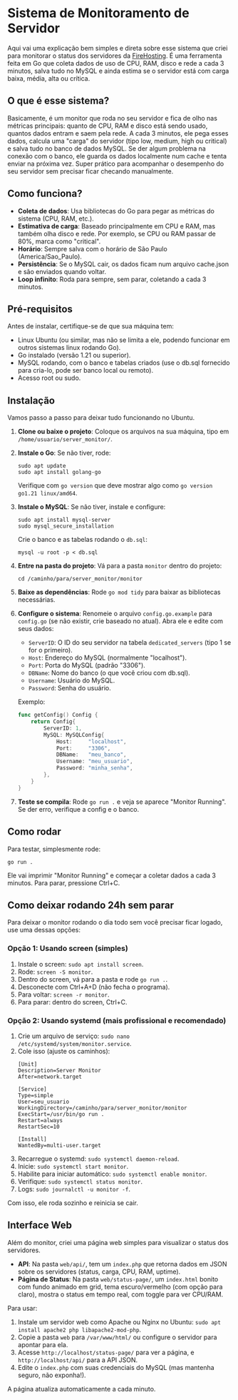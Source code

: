 # Sistema de Monitoramento de Servidor

Aqui vai uma explicação bem simples e direta sobre esse sistema que criei para monitorar o status dos servidores da [FireHosting](https://firehosting.com.br/). É uma ferramenta feita em Go que coleta dados de uso de CPU, RAM, disco e rede a cada 3 minutos, salva tudo no MySQL e ainda estima se o servidor está com carga baixa, média, alta ou crítica.

## O que é esse sistema?

Basicamente, é um monitor que roda no seu servidor e fica de olho nas métricas principais: quanto de CPU, RAM e disco está sendo usado, quantos dados entram e saem pela rede. A cada 3 minutos, ele pega esses dados, calcula uma "carga" do servidor (tipo low, medium, high ou critical) e salva tudo no banco de dados MySQL. Se der algum problema na conexão com o banco, ele guarda os dados localmente num cache e tenta enviar na próxima vez. Super prático para acompanhar o desempenho do seu servidor sem precisar ficar checando manualmente.

## Como funciona?

- **Coleta de dados**: Usa bibliotecas do Go para pegar as métricas do sistema (CPU, RAM, etc.).
- **Estimativa de carga**: Baseado principalmente em CPU e RAM, mas também olha disco e rede. Por exemplo, se CPU ou RAM passar de 80%, marca como "critical".
- **Horário**: Sempre salva com o horário de São Paulo (America/Sao_Paulo).
- **Persistência**: Se o MySQL cair, os dados ficam num arquivo cache.json e são enviados quando voltar.
- **Loop infinito**: Roda para sempre, sem parar, coletando a cada 3 minutos.

## Pré-requisitos

Antes de instalar, certifique-se de que sua máquina tem:
- Linux Ubuntu (ou similar, mas não se limita a ele, podendo funcionar em outros sistemas linux rodando Go).
- Go instalado (versão 1.21 ou superior).
- MySQL rodando, com o banco e tabelas criados (use o db.sql fornecido para cria-lo, pode ser banco local ou remoto).
- Acesso root ou sudo.

## Instalação

Vamos passo a passo para deixar tudo funcionando no Ubuntu.

1. **Clone ou baixe o projeto**: Coloque os arquivos na sua máquina, tipo em `/home/usuario/server_monitor/`.

2. **Instale o Go**: Se não tiver, rode:
   ```
   sudo apt update
   sudo apt install golang-go
   ```
   Verifique com `go version` que deve mostrar algo como `go version go1.21 linux/amd64`.

3. **Instale o MySQL**: Se não tiver, instale e configure:
   ```
   sudo apt install mysql-server
   sudo mysql_secure_installation
   ```
   Crie o banco e as tabelas rodando o `db.sql`:
   ```
   mysql -u root -p < db.sql
   ```

4. **Entre na pasta do projeto**: Vá para a pasta `monitor` dentro do projeto:
   ```
   cd /caminho/para/server_monitor/monitor
   ```

5. **Baixe as dependências**: Rode `go mod tidy` para baixar as bibliotecas necessárias.

6. **Configure o sistema**: Renomeie o arquivo `config.go.example` para `config.go` (se não existir, crie baseado no atual). Abra ele e edite com seus dados:
   - `ServerID`: O ID do seu servidor na tabela `dedicated_servers` (tipo 1 se for o primeiro).
   - `Host`: Endereço do MySQL (normalmente "localhost").
   - `Port`: Porta do MySQL (padrão "3306").
   - `DBName`: Nome do banco (o que você criou com db.sql).
   - `Username`: Usuário do MySQL.
   - `Password`: Senha do usuário.

   Exemplo:
   ```go
   func getConfig() Config {
       return Config{
           ServerID: 1,
           MySQL: MySQLConfig{
               Host:     "localhost",
               Port:     "3306",
               DBName:   "meu_banco",
               Username: "meu_usuario",
               Password: "minha_senha",
           },
       }
   }
   ```

7. **Teste se compila**: Rode `go run .` e veja se aparece "Monitor Running". Se der erro, verifique a config e o banco.

## Como rodar

Para testar, simplesmente rode:
```
go run .
```
Ele vai imprimir "Monitor Running" e começar a coletar dados a cada 3 minutos. Para parar, pressione Ctrl+C.

## Como deixar rodando 24h sem parar

Para deixar o monitor rodando o dia todo sem você precisar ficar logado, use uma dessas opções:

### Opção 1: Usando screen (simples)
1. Instale o screen: `sudo apt install screen`.
2. Rode: `screen -S monitor`.
3. Dentro do screen, vá para a pasta e rode `go run .`.
4. Desconecte com Ctrl+A+D (não fecha o programa).
5. Para voltar: `screen -r monitor`.
6. Para parar: dentro do screen, Ctrl+C.

### Opção 2: Usando systemd (mais profissional e recomendado)
1. Crie um arquivo de serviço: `sudo nano /etc/systemd/system/monitor.service`.
2. Cole isso (ajuste os caminhos):
   ```
   [Unit]
   Description=Server Monitor
   After=network.target

   [Service]
   Type=simple
   User=seu_usuario
   WorkingDirectory=/caminho/para/server_monitor/monitor
   ExecStart=/usr/bin/go run .
   Restart=always
   RestartSec=10

   [Install]
   WantedBy=multi-user.target
   ```
3. Recarregue o systemd: `sudo systemctl daemon-reload`.
4. Inicie: `sudo systemctl start monitor`.
5. Habilite para iniciar automático: `sudo systemctl enable monitor`.
6. Verifique: `sudo systemctl status monitor`.
7. Logs: `sudo journalctl -u monitor -f`.

Com isso, ele roda sozinho e reinicia se cair.

## Interface Web

Além do monitor, criei uma página web simples para visualizar o status dos servidores.

- **API**: Na pasta `web/api/`, tem um `index.php` que retorna dados em JSON sobre os servidores (status, carga, CPU, RAM, uptime).
- **Página de Status**: Na pasta `web/status-page/`, um `index.html` bonito com fundo animado em grid, tema escuro/vermelho (com opção para claro), mostra o status em tempo real, com toggle para ver CPU/RAM.

Para usar:
1. Instale um servidor web como Apache ou Nginx no Ubuntu: `sudo apt install apache2 php libapache2-mod-php`.
2. Copie a pasta `web` para `/var/www/html/` ou configure o servidor para apontar para ela.
3. Acesse `http://localhost/status-page/` para ver a página, e `http://localhost/api/` para a API JSON.
4. Edite o `index.php` com suas credenciais do MySQL (mas mantenha seguro, não exponha!).

A página atualiza automaticamente a cada minuto.
